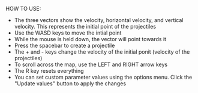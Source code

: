 HOW TO USE:
 - The three vectors show the velocity, horizontal velocity, and vertical velocity. This represents the initial point of the projectiles
 - Use the WASD keys to move the intial point
 - While the mouse is held down, the vector will point towards it
 - Press the spacebar to create a projectile
 - The + and - keys change the velocity of the initial ponit (velocity of the projectiles)
 - To scroll across the map, use the LEFT and RIGHT arrow keys
 - The R key resets everything
 - You can set custom parameter values using the options menu. Click the "Update values" button to apply the changes
